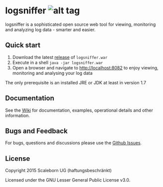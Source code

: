 

# logsniffer ![alt tag](https://raw.githubusercontent.com/logsniffer/logsniffer/master/logo-109x150.png) 
logsniffer is a sophisticated open source web tool for viewing, monitoring and analyzing log data - smarter and easier.

## Quick start
1. Download the latest [release](https://github.com/logsniffer/logsniffer/releases) of `logsniffer.war`
2. Execute in a shell `java -jar logsniffer.war`
3. Open a browser and navigate to [http://localhost:8082](http://localhost:8082) to enjoy viewing, monitoring and analysing your log data

The only prerequisite is an installed JRE or JDK at least in version 1.7 

## Documentation

See the [Wiki](https://github.com/logsniffer/logsniffer/wiki) for documentation, examples, operational details and other information.

## Bugs and Feedback

For bugs, questions and discussions please use the [Github Issues](https://github.com/logsniffer/logsniffer/issues).

## License

Copyright 2015 Scaleborn UG (haftungsbeschränkt)

Licensed under the GNU Lesser General Public License v3.0.
